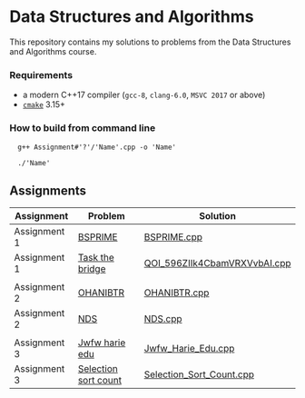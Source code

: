# Data Structures and Algorithms

This repository contains my solutions to problems from the Data Structures and Algorithms course.

### Requirements
* a modern C++17 compiler (`gcc-8`, `clang-6.0`, `MSVC 2017` or above)
* [`cmake`](https://cmake.org) 3.15+

### How to build from command line

```shell
  g++ Assignment#'?'/'Name'.cpp -o 'Name'
```

```shell
  ./'Name' 
```


## Assignments

| Assignment | Problem                                                                                                   | Solution |
|------------|-----------------------------------------------------------------------------------------------------------|----------|
| Assignment 1 | [BSPRIME](https://www.spoj.com/problems/BSPRIME/)                                                         | [BSPRIME.cpp](Assignment1/BSPRIME.cpp) |
| Assignment 1 | [Task the bridge](https://szkopul.edu.pl/problemset/problem/QOI_596ZIIk4CbamVRXVvbAI/site/?key=statement) | [QOI_596ZIIk4CbamVRXVvbAI.cpp](Assignment1/QOI_596ZIIk4CbamVRXVvbAI.cpp) |
|  |                                                                                                           |  |
| Assignment 2 | [OHANIBTR](https://www.spoj.com/problems/OHANIBTR/)                                                       | [OHANIBTR.cpp](Assignment2/OHANIBTR.cpp) |
| Assignment 2 | [NDS](https://www.spoj.com/problems/NDS/)                                                                 | [NDS.cpp](Assignment2/NDS.cpp) |
|  |                                                                                                           |  |
| Assignment 3 | [Jwfw harie edu](https://codeforces.com/gym/103860/problem/J)                                             | [Jwfw_Harie_Edu.cpp](Assignment3/Jwfw_Harie_Edu.cpp) |
| Assignment 3 | [Selection sort count](https://codeforces.com/gym/103860/problem/C)                                       | [Selection_Sort_Count.cpp](Assignment3/Selection_Sort_Count.cpp) |
